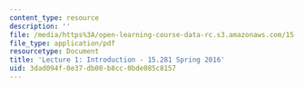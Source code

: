 ```yaml
---
content_type: resource
description: ''
file: /media/https%3A/open-learning-course-data-rc.s3.amazonaws.com/15-281-advanced-communication-for-leaders-spring-2016/3dad094f0e37db00b8cc0bde085c8157_MIT15_281S16_Lec1.pdf
file_type: application/pdf
resourcetype: Document
title: 'Lecture 1: Introduction - 15.281 Spring 2016'
uid: 3dad094f-0e37-db00-b8cc-0bde085c8157
---
```

